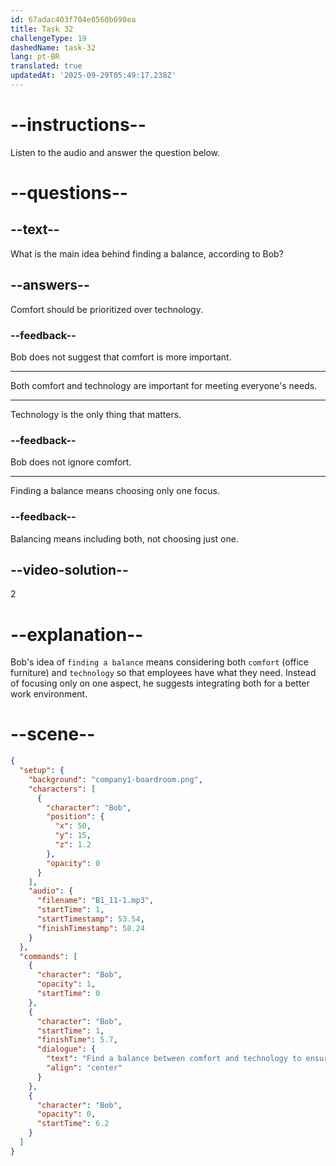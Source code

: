```yaml
---
id: 67adac403f704e0560b698ea
title: Task 32
challengeType: 19
dashedName: task-32
lang: pt-BR
translated: true
updatedAt: '2025-09-29T05:49:17.238Z'
---
```


<!-- (Audio) Bob: Find a balance between comfort and technology to ensure everyone has what they need. -->

# --instructions--

Listen to the audio and answer the question below.

# --questions--

## --text--

What is the main idea behind finding a balance, according to Bob?

## --answers--

Comfort should be prioritized over technology.

### --feedback--

Bob does not suggest that comfort is more important.

---

Both comfort and technology are important for meeting everyone's needs.

---

Technology is the only thing that matters.

### --feedback--

Bob does not ignore comfort.

---

Finding a balance means choosing only one focus.

### --feedback--

Balancing means including both, not choosing just one.

## --video-solution--

2

# --explanation--

Bob's idea of `finding a balance` means considering both `comfort` (office furniture) and `technology` so that employees have what they need. Instead of focusing only on one aspect, he suggests integrating both for a better work environment.

# --scene--

```json
{
  "setup": {
    "background": "company1-boardroom.png",
    "characters": [
      {
        "character": "Bob",
        "position": {
          "x": 50,
          "y": 15,
          "z": 1.2
        },
        "opacity": 0
      }
    ],
    "audio": {
      "filename": "B1_11-1.mp3",
      "startTime": 1,
      "startTimestamp": 53.54,
      "finishTimestamp": 58.24
    }
  },
  "commands": [
    {
      "character": "Bob",
      "opacity": 1,
      "startTime": 0
    },
    {
      "character": "Bob",
      "startTime": 1,
      "finishTime": 5.7,
      "dialogue": {
        "text": "Find a balance between comfort and technology to ensure everyone has what they need.",
        "align": "center"
      }
    },
    {
      "character": "Bob",
      "opacity": 0,
      "startTime": 6.2
    }
  ]
}
```
